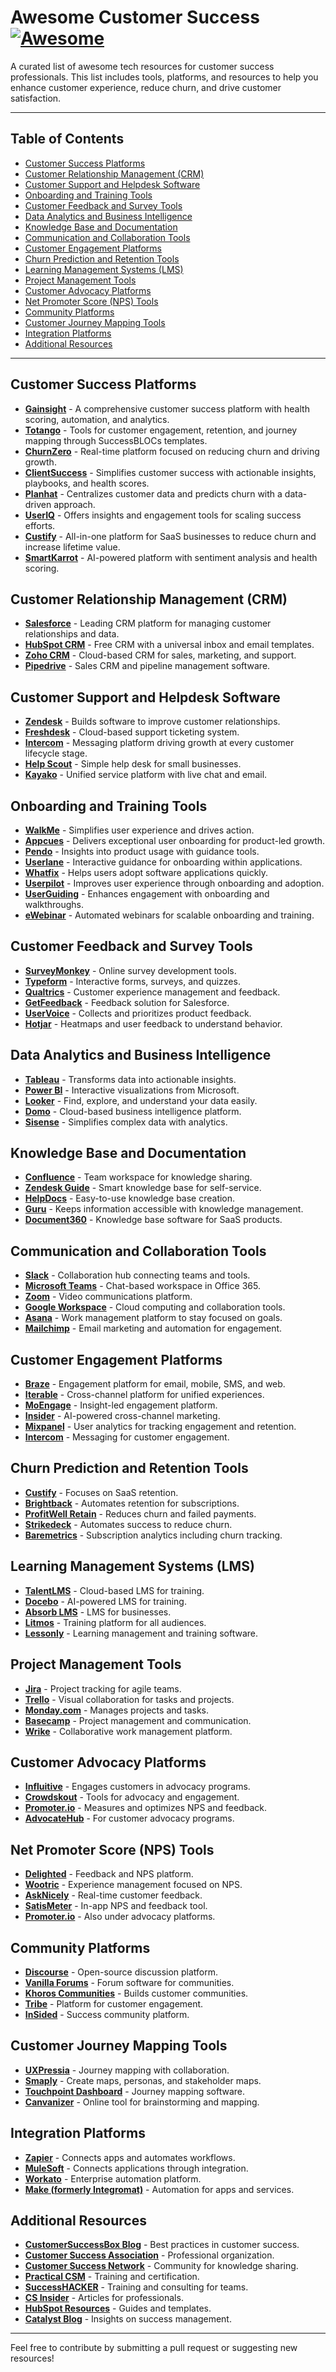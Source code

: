 # Awesome Customer Success [![Awesome](https://awesome.re/badge.svg)](https://awesome.re)

A curated list of awesome tech resources for customer success professionals. This list includes tools, platforms, and resources to help you enhance customer experience, reduce churn, and drive customer satisfaction.

---

## Table of Contents

- [Customer Success Platforms](#customer-success-platforms)
- [Customer Relationship Management (CRM)](#customer-relationship-management-crm)
- [Customer Support and Helpdesk Software](#customer-support-and-helpdesk-software)
- [Onboarding and Training Tools](#onboarding-and-training-tools)
- [Customer Feedback and Survey Tools](#customer-feedback-and-survey-tools)
- [Data Analytics and Business Intelligence](#data-analytics-and-business-intelligence)
- [Knowledge Base and Documentation](#knowledge-base-and-documentation)
- [Communication and Collaboration Tools](#communication-and-collaboration-tools)
- [Customer Engagement Platforms](#customer-engagement-platforms)
- [Churn Prediction and Retention Tools](#churn-prediction-and-retention-tools)
- [Learning Management Systems (LMS)](#learning-management-systems-lms)
- [Project Management Tools](#project-management-tools)
- [Customer Advocacy Platforms](#customer-advocacy-platforms)
- [Net Promoter Score (NPS) Tools](#net-promoter-score-nps-tools)
- [Community Platforms](#community-platforms)
- [Customer Journey Mapping Tools](#customer-journey-mapping-tools)
- [Integration Platforms](#integration-platforms)
- [Additional Resources](#additional-resources)

---

## Customer Success Platforms

- **[Gainsight](https://www.gainsight.com/)** - A comprehensive customer success platform with health scoring, automation, and analytics.
- **[Totango](https://www.totango.com/)** - Tools for customer engagement, retention, and journey mapping through SuccessBLOCs templates.
- **[ChurnZero](https://churnzero.net/)** - Real-time platform focused on reducing churn and driving growth.
- **[ClientSuccess](https://www.clientsuccess.com/)** - Simplifies customer success with actionable insights, playbooks, and health scores.
- **[Planhat](https://www.planhat.com/)** - Centralizes customer data and predicts churn with a data-driven approach.
- **[UserIQ](https://useriq.com/)** - Offers insights and engagement tools for scaling success efforts.
- **[Custify](https://www.custify.com/)** - All-in-one platform for SaaS businesses to reduce churn and increase lifetime value.
- **[SmartKarrot](https://www.smartkarrot.com/)** - AI-powered platform with sentiment analysis and health scoring.

## Customer Relationship Management (CRM)

- **[Salesforce](https://www.salesforce.com/)** - Leading CRM platform for managing customer relationships and data.
- **[HubSpot CRM](https://www.hubspot.com/products/crm)** - Free CRM with a universal inbox and email templates.
- **[Zoho CRM](https://www.zoho.com/crm/)** - Cloud-based CRM for sales, marketing, and support.
- **[Pipedrive](https://www.pipedrive.com/)** - Sales CRM and pipeline management software.

## Customer Support and Helpdesk Software

- **[Zendesk](https://www.zendesk.com/)** - Builds software to improve customer relationships.
- **[Freshdesk](https://freshdesk.com/)** - Cloud-based support ticketing system.
- **[Intercom](https://www.intercom.com/)** - Messaging platform driving growth at every customer lifecycle stage.
- **[Help Scout](https://www.helpscout.com/)** - Simple help desk for small businesses.
- **[Kayako](https://www.kayako.com/)** - Unified service platform with live chat and email.

## Onboarding and Training Tools

- **[WalkMe](https://www.walkme.com/)** - Simplifies user experience and drives action.
- **[Appcues](https://www.appcues.com/)** - Delivers exceptional user onboarding for product-led growth.
- **[Pendo](https://www.pendo.io/)** - Insights into product usage with guidance tools.
- **[Userlane](https://www.userlane.com/)** - Interactive guidance for onboarding within applications.
- **[Whatfix](https://whatfix.com/)** - Helps users adopt software applications quickly.
- **[Userpilot](https://userpilot.com/)** - Improves user experience through onboarding and adoption.
- **[UserGuiding](https://userguiding.com/)** - Enhances engagement with onboarding and walkthroughs.
- **[eWebinar](https://ewebinar.com/)** - Automated webinars for scalable onboarding and training.

## Customer Feedback and Survey Tools

- **[SurveyMonkey](https://www.surveymonkey.com/)** - Online survey development tools.
- **[Typeform](https://www.typeform.com/)** - Interactive forms, surveys, and quizzes.
- **[Qualtrics](https://www.qualtrics.com/)** - Customer experience management and feedback.
- **[GetFeedback](https://www.getfeedback.com/)** - Feedback solution for Salesforce.
- **[UserVoice](https://www.uservoice.com/)** - Collects and prioritizes product feedback.
- **[Hotjar](https://www.hotjar.com/)** - Heatmaps and user feedback to understand behavior.

## Data Analytics and Business Intelligence

- **[Tableau](https://www.tableau.com/)** - Transforms data into actionable insights.
- **[Power BI](https://powerbi.microsoft.com/)** - Interactive visualizations from Microsoft.
- **[Looker](https://looker.com/)** - Find, explore, and understand your data easily.
- **[Domo](https://www.domo.com/)** - Cloud-based business intelligence platform.
- **[Sisense](https://www.sisense.com/)** - Simplifies complex data with analytics.

## Knowledge Base and Documentation

- **[Confluence](https://www.atlassian.com/software/confluence)** - Team workspace for knowledge sharing.
- **[Zendesk Guide](https://www.zendesk.com/service/guide/)** - Smart knowledge base for self-service.
- **[HelpDocs](https://www.helpdocs.io/)** - Easy-to-use knowledge base creation.
- **[Guru](https://www.getguru.com/)** - Keeps information accessible with knowledge management.
- **[Document360](https://document360.io/)** - Knowledge base software for SaaS products.

## Communication and Collaboration Tools

- **[Slack](https://slack.com/)** - Collaboration hub connecting teams and tools.
- **[Microsoft Teams](https://www.microsoft.com/en-us/microsoft-teams/group-chat-software)** - Chat-based workspace in Office 365.
- **[Zoom](https://zoom.us/)** - Video communications platform.
- **[Google Workspace](https://workspace.google.com/)** - Cloud computing and collaboration tools.
- **[Asana](https://asana.com/)** - Work management platform to stay focused on goals.
- **[Mailchimp](https://mailchimp.com/)** - Email marketing and automation for engagement.

## Customer Engagement Platforms

- **[Braze](https://www.braze.com/)** - Engagement platform for email, mobile, SMS, and web.
- **[Iterable](https://iterable.com/)** - Cross-channel platform for unified experiences.
- **[MoEngage](https://www.moengage.com/)** - Insight-led engagement platform.
- **[Insider](https://useinsider.com/)** - AI-powered cross-channel marketing.
- **[Mixpanel](https://mixpanel.com/)** - User analytics for tracking engagement and retention.
- **[Intercom](https://www.intercom.com/)** - Messaging for customer engagement.

## Churn Prediction and Retention Tools

- **[Custify](https://www.custify.com/)** - Focuses on SaaS retention.
- **[Brightback](https://brightback.com/)** - Automates retention for subscriptions.
- **[ProfitWell Retain](https://www.profitwell.com/retain)** - Reduces churn and failed payments.
- **[Strikedeck](https://strikedeck.com/)** - Automates success to reduce churn.
- **[Baremetrics](https://baremetrics.com/)** - Subscription analytics including churn tracking.

## Learning Management Systems (LMS)

- **[TalentLMS](https://www.talentlms.com/)** - Cloud-based LMS for training.
- **[Docebo](https://www.docebo.com/)** - AI-powered LMS for training.
- **[Absorb LMS](https://www.absorblms.com/)** - LMS for businesses.
- **[Litmos](https://www.litmos.com/)** - Training platform for all audiences.
- **[Lessonly](https://www.lessonly.com/)** - Learning management and training software.

## Project Management Tools

- **[Jira](https://www.atlassian.com/software/jira)** - Project tracking for agile teams.
- **[Trello](https://trello.com/)** - Visual collaboration for tasks and projects.
- **[Monday.com](https://monday.com/)** - Manages projects and tasks.
- **[Basecamp](https://basecamp.com/)** - Project management and communication.
- **[Wrike](https://www.wrike.com/)** - Collaborative work management platform.

## Customer Advocacy Platforms

- **[Influitive](https://influitive.com/)** - Engages customers in advocacy programs.
- **[Crowdskout](https://www.quorum.us/)** - Tools for advocacy and engagement.
- **[Promoter.io](https://www.promoter.io/)** - Measures and optimizes NPS and feedback.
- **[AdvocateHub](https://influitive.com/advocatehub/)** - For customer advocacy programs.

## Net Promoter Score (NPS) Tools

- **[Delighted](https://delighted.com/)** - Feedback and NPS platform.
- **[Wootric](https://inmoment.com/)** - Experience management focused on NPS.
- **[AskNicely](https://www.asknicely.com/)** - Real-time customer feedback.
- **[SatisMeter](https://www.satismeter.com/)** - In-app NPS and feedback tool.
- **[Promoter.io](https://www.promoter.io/)** - Also under advocacy platforms.

## Community Platforms

- **[Discourse](https://www.discourse.org/)** - Open-source discussion platform.
- **[Vanilla Forums](https://vanillaforums.com/)** - Forum software for communities.
- **[Khoros Communities](https://khoros.com/platform/communities)** - Builds customer communities.
- **[Tribe](https://tribe.so/)** - Platform for customer engagement.
- **[InSided](https://www.insided.com/)** - Success community platform.

## Customer Journey Mapping Tools

- **[UXPressia](https://uxpressia.com/)** - Journey mapping with collaboration.
- **[Smaply](https://www.smaply.com/)** - Create maps, personas, and stakeholder maps.
- **[Touchpoint Dashboard](https://www.sykes.com/touchpoint-dashboard/)** - Journey mapping software.
- **[Canvanizer](https://canvanizer.com/)** - Online tool for brainstorming and mapping.

## Integration Platforms

- **[Zapier](https://zapier.com/)** - Connects apps and automates workflows.
- **[MuleSoft](https://www.mulesoft.com/)** - Connects applications through integration.
- **[Workato](https://www.workato.com/)** - Enterprise automation platform.
- **[Make (formerly Integromat)](https://www.make.com/)** - Automation for apps and services.

## Additional Resources

- **[CustomerSuccessBox Blog](https://customersuccessbox.com/blog/)** - Best practices in customer success.
- **[Customer Success Association](https://customersuccessassociation.com/)** - Professional organization.
- **[Customer Success Network](https://customersuccessnetwork.com/)** - Community for knowledge sharing.
- **[Practical CSM](https://practicalcsm.com/)** - Training and certification.
- **[SuccessHACKER](https://successcoaching.co/)** - Training and consulting for teams.
- **[CS Insider](https://www.csinsider.co/resources)** - Articles for professionals.
- **[HubSpot Resources](https://www.hubspot.com/resources/customer-success)** - Guides and templates.
- **[Catalyst Blog](https://catalyst.io/blog)** - Insights on success management.

---

Feel free to contribute by submitting a pull request or suggesting new resources!
